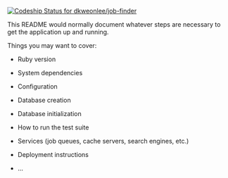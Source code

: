 [ ![Codeship Status for dkweonlee/job-finder](https://app.codeship.com/projects/ce850e40-fe69-0134-56ba-5274708b3ee2/status?branch=master)](https://app.codeship.com/projects/212240)

This README would normally document whatever steps are necessary to get the
application up and running.

Things you may want to cover:

* Ruby version

* System dependencies

* Configuration

* Database creation

* Database initialization

* How to run the test suite

* Services (job queues, cache servers, search engines, etc.)

* Deployment instructions

* ...
